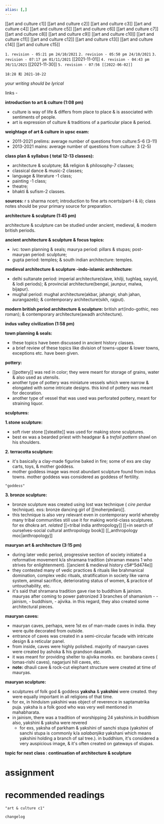 ```yaml
---
alias: [,]
---
```

[[art and culture c1]] [[art and culture c2]] [[art and culture c3]] [[art and culture c4]] [[art and culture c5]] [[art and culture c6]] [[art and culture c7]]
[[art and culture c8]] [[art and culture c9]] [[art and culture c10]] [[art and culture c11]] [[art and culture c12]] [[art and culture c13]] [[art and culture c14]]
[[art and culture c15]]

`1. revision - 05:21 pm 24/10/2021`
`2. revision - 05:50 pm 24/10/2021`
`3. revision - 07:17 pm 01/11/2021` [[2021-11-01]]
`4. revision - 04:43 pm 30/11/2021` [[2021-11-30]]
`5. revision - 07:56 [[2022-06-02]]`
		
`18:28 和 2021-10-22`

_your writing should be lyrical_

links - 

**introduction to art & culture (1:08 pm)**

- culture is way of life & differs from place to place & is associated with sentiments of people.
- art is expression of culture & traditions of a particular place & period.

**weightage of art & culture in upsc exam:**

- 2011-2021 prelims: average number of questions from culture:5-6 (3-11)
- 2013-2021 mains: average number of questions from culture: 3 (2-5)

**class plan & syllabus ( total 12-13 classes):**

- architecture & sculpture; && religion & philosophy-7 classes;
- classical dance & music-2 classes;
- language & literature -1 class;
- painting -1 class;
- theatre;
- bhakti & sufism-2 classes.

**sources:** r s sharma ncert; introduction to fine arts ncerts(part-i & ii); class notes should be your primary source for preparation.

**architecture & sculpture
(1:45 pm)**

architecture & sculpture can be studied under ancient, medieval, & modern british periods.

**ancient architecture & sculpture & focus topics:** 

- ivc: town planning & seals; maurya period: pillars & stupas; post-mauryan period: sculpture;
- gupta period: temples; & south indian architecture: temples.

**medieval architecture & sculpture -indo-islamic architecture:**

- delhi sultanate period: imperial architecture(slave, khilji, tughlaq, sayyid, & lodi periods); & provincial architecture(bengal, jaunpur, malwa, bijapur).
- mughal period: mughal architecture(akbar, jahangir, shah jahan, aurangazeb); & contemporary architecture(sikh, rajput).

**modern british period architecture & sculpture:** british art(indo-gothic, neo roman); & contemporary architecture(awadh architecture).

**indus valley civilization (1:58 pm)**

**town planning & seals:**

- these topics have been discussed in ancient history classes.
- a brief review of these topics like division of towns-upper & lower towns, exceptions etc. have been given.

**pottery:**

- [[pottery]] was red in color; they were meant for storage of grains, water & also used as utensils.
- another type of pottery was miniature vessels which were narrow & elongated with some intricate designs. this kind of pottery was meant for decoration.
- another type of vessel that was used was perforated pottery, meant for straining liquor.

**sculptures:**

**1.stone sculpture:**

- soft river stone [[steatite]] was used for making stone sculptures.
- best ex was a bearded priest with headgear & a _trefoil pattern_ shawl on his shoulders.

**2. terracotta sculpture:**

- it's basically a clay-made figurine baked in fire; some of exs are clay carts, toys, & mother goddess.
- mother goddess image was most abundant sculpture found from indus towns. mother goddess was considered as goddess of fertility.
```query 2021-10-24 17:23
"goddess"
```

**3. bronze sculpture:** 

- bronze sculpture was created using lost wax technique ( _cire perdue_ technique). exs: bronze dancing girl of [[mohenjedaro]].
- this technique is also very relevant even in contemporary world whereby many tribal communities still use it for making world-class sculptures. for ex dhokra art. _related_ [[=tribal india anthropology]] [[=in search of ourselves-social cultural anthropology book]] [[_anthropology moc|anthropology]]

**mauryan art & architecture
(3:15 pm)**

- during later vedic period, progressive section of society initiated a reformative movement k/a shramana tradition (shraman means 1 who strives for enlightenment). [[ancient & medieval history c5#^5d474e]]
- they contested many of vedic practices & rituals like brahmanical domination, complex vedic rituals, stratification in society like varna system, animal sacrifice, deteriorating status of women, & practice of untouchability, etc.
- it's said that shramana tradition gave rise to buddhism & jainism. mauryas after coming to power patronized 3 branches of shamanism -
			- jainism,
			- buddhism,
			- ajivika. in this regard, they also created some architectural pieces.

**mauryan caves:**

- mauryan caves, perhaps, were 1st ex of man-made caves in india. they were quite decorated from outside.
- entrance of caves was created in a semi-circular facade with intricate design & a reticular panel.
- from inside, caves were highly polished. majority of mauryan caves were created by ashoka & his grandson dasarath.
- it was meant for providing shelter to ajivika monks. ex: barabara caves ( lomas-rishi caves), nagarjuni hill caves, etc.
- **note:** dhauli cave & rock-cut elephant structure were created at time of mauryas.

**mauryan sculpture:**

- sculptures of folk god & goddess **yaksha** & **yakshini** were created. they were equally important in all religions of that time.
- for ex, in hinduism yakshini was object of reverence in saptamatrika puja. yaksha is a folk good who was very well mentioned in mahabharata.
- in jainism, there was a tradition of worshipping 24 yakshinis.in buddhism also, yakshini & yaksha were revered
	- for exs, yaksha of parkham & yakshini of sanchi stupa (yakshini of sanchi stupa is commonly k/a _salabanjika_ yakshani which means yakshini holding a branch of sal tree.). in buddhism, it's considered a very auspicious image, & it's often created on gateways of stupas.

**topic for next class : continuation of architecture & sculpture**

# assignment
# recommended readings
```query
"art & culture c1"
```

```plain
changelog

```